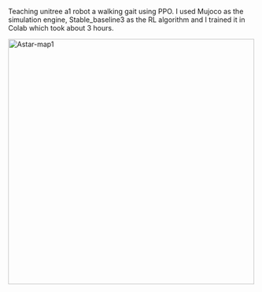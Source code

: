 Teaching unitree a1 robot a walking gait using PPO.
I used Mujoco as the simulation engine, Stable_baseline3 as the RL algorithm and I trained it in Colab which took about 3 hours.


<img src="quadruped_walk.gif" alt="Astar-map1" width="500">
